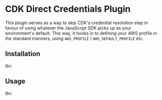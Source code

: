 # CDK Direct Credentials Plugin

This plugin serves as a way to skip CDK's credential resolution step in favour of using whatever the JavaScript SDK picks up as your environment's default. This way, it hooks in to defining your AWS profile in the standard manners, using `AWS_PROFILE` / `AWS_DEFAULT_PROFILE` etc.

## Installation
tbc

## Usage
tbc
